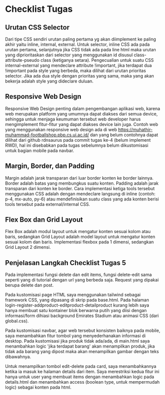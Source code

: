 # Checklist Tugas

## Urutan CSS Selector
Dari tipe CSS sendiri urutan paling pertama yg akan diimplement ke paling akhir yaitu inline, internal, external. Untuk selector, inline CSS ada pada urutan pertama, selanjutnya jika CSS tidak ada pada line html maka urutan yang diprioritaskan dari selector yang menggunakan id disusul class-attribute-pseudo class (ketiganya setara). Pengecualian untuk suatu CSS internal-external yang mendeclare attribute !important, jika terdapat dua !important pada style yang berbeda, maka dilihat dari urutan prioritas selector. Jika ada dua style dengan prioritas yang sama, maka yang akan bekerja adalah style yang dideclare duluan.

## Responsive Web Design
Responsive Web Design penting dalam pengembangan aplikasi web, karena web merupakan platform yang umumnya dapat diakses dari semua device, sehingga untuk menjaga keumuman tersebut web developer harus mengimplement fitur-fitur yang dapat diakses device lain juga. Contoh web yang menggunakan responsive web design ada di web https://muhathir-muhammad-footballshop.pbp.cs.ui.ac.id/ dan yang belum contohnya dapat dilihat dari github rdnsaurus pada commit tugas ke-4 (belum implement RWD), hal ini disebabkan pada tugas sebelumnya belum dikustomisasi untuk bagian mobile pada navbar.

## Margin, Border, dan Padding
Margin adalah jarak transparan dari luar border konten ke border lainnya. Border adalah batas yang membungkus suatu konten. Padding adalah jarak transparan dari konten ke border. Cara implementasi ketiga tools tersebut menggunakan CSS adalah dengan mendeclare langsung di inline (contoh: p-4, mx-auto, py-6) atau mendefinisikan suatu class yang ada konten berisi tools tersebut pada external/internal CSS.

## Flex Box dan Grid Layout
Flex Box adalah modul layout untuk mengatur konten sesuai kolom atau baris, sedangkan Grid Layout adalah model layout untuk mengatur konten sesuai kolom dan baris. Implementasi flexbox pada 1 dimensi, sedangkan Grid Layout 2 dimensi. 

## Penjelasan Langkah Checklist Tugas 5
Pada implementasi fungsi delete dan edit items, fungsi delete-edit sama seperti yang di tutorial dengan url yang berbeda saja. Request yang dipakai berupa delete dan post.

Pada kustomisasi page HTML saya menggunakan tailwind sebagai framework CSS, yang dipasang di skrip pada base.html. Pada halaman login-register-addproduct-editproduct-detailproduct kurang lebih saya hanya membuat satu kontainer blok berwarna putih yang diisi dengan informasi/form dihiasi background Emirates Stadium atau animasi CSS (dari global.css).

Pada kustomisasi navbar, agar web tersebut konsisten baiknya pada mobile, saya menambahkan fitur tombol yang menyederhanakan informasi di desktop. Pada kustomisasi jika produk tidak ada/ada, di main.html saya menambahkan logic 'jika terdapat barang' akan menampilkan produk, jika tidak ada barang yang dipost maka akan menampilkan gambar dengan teks dibawahnya.

Untuk menampilkan tombol edit-delete pada card, saya menambahkannya ketika ia masuk ke halaman details dari item. Saya merestriksi kedua fitur ini hanya untuk user yang membuat items dengan menambahkan logic pada details.html dan menambahkan access (boolean type, untuk mempermudah logic) sebagai konten pada html.
